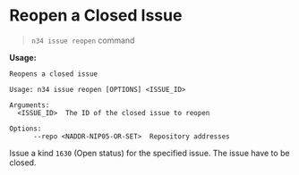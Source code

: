 # Reopen a Closed Issue

> `n34 issue reopen` command

**Usage:**
```
Reopens a closed issue

Usage: n34 issue reopen [OPTIONS] <ISSUE_ID>

Arguments:
  <ISSUE_ID>  The ID of the closed issue to reopen

Options:
      --repo <NADDR-NIP05-OR-SET>  Repository addresses
```

Issue a kind `1630` (Open status) for the specified issue. The issue have to
be closed.
